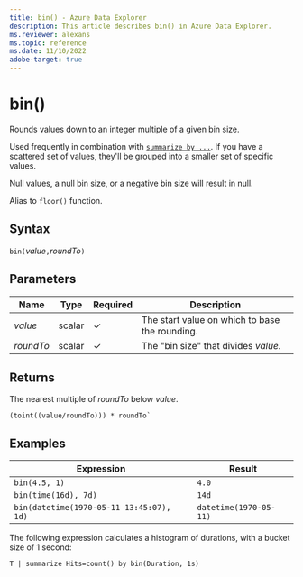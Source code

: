 ```yaml
---
title: bin() - Azure Data Explorer
description: This article describes bin() in Azure Data Explorer.
ms.reviewer: alexans
ms.topic: reference
ms.date: 11/10/2022
adobe-target: true
---
```

# bin()

Rounds values down to an integer multiple of a given bin size.

Used frequently in combination with [`summarize by ...`](./summarizeoperator.md).
If you have a scattered set of values, they'll be grouped into a smaller set of specific values.

Null values, a null bin size, or a negative bin size will result in null.

Alias to `floor()` function.

## Syntax

`bin(`*value*`,`*roundTo*`)`

## Parameters

| Name | Type | Required | Description |
|--|--|--|--|
| *value* | scalar | &check; | The start value on which to base the rounding. |
| *roundTo* | scalar | &check; | The "bin size" that divides *value*. |

## Returns

The nearest multiple of *roundTo* below *value*.

```kusto
(toint((value/roundTo))) * roundTo`
```

## Examples

Expression | Result
---|---
`bin(4.5, 1)` | `4.0`
`bin(time(16d), 7d)` | `14d`
`bin(datetime(1970-05-11 13:45:07), 1d)`|  `datetime(1970-05-11)`

The following expression calculates a histogram of durations,
with a bucket size of 1 second:

```kusto
T | summarize Hits=count() by bin(Duration, 1s)
```
